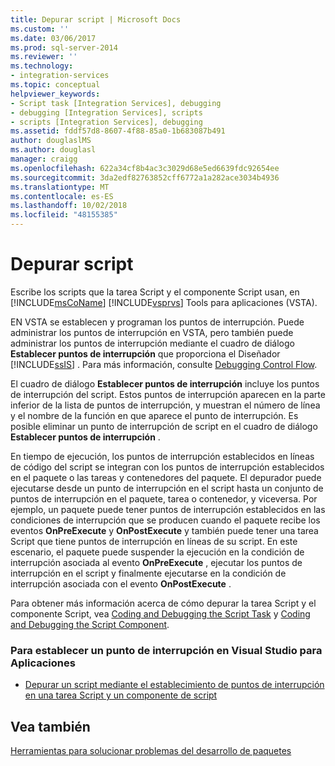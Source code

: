 ```yaml
---
title: Depurar script | Microsoft Docs
ms.custom: ''
ms.date: 03/06/2017
ms.prod: sql-server-2014
ms.reviewer: ''
ms.technology:
- integration-services
ms.topic: conceptual
helpviewer_keywords:
- Script task [Integration Services], debugging
- debugging [Integration Services], scripts
- scripts [Integration Services], debugging
ms.assetid: fddf57d8-8607-4f88-85a0-1b683087b491
author: douglaslMS
ms.author: douglasl
manager: craigg
ms.openlocfilehash: 622a34cf8b4ac3c3029d68e5ed6639fdc92654ee
ms.sourcegitcommit: 3da2edf82763852cff6772a1a282ace3034b4936
ms.translationtype: MT
ms.contentlocale: es-ES
ms.lasthandoff: 10/02/2018
ms.locfileid: "48155385"
---
```

# <a name="debugging-script"></a>Depurar script
  Escribe los scripts que la tarea Script y el componente Script usan, en [!INCLUDE[msCoName](../../includes/msconame-md.md)] [!INCLUDE[vsprvs](../../includes/vsprvs-md.md)] Tools para aplicaciones (VSTA).  
  
 EN VSTA se establecen y programan los puntos de interrupción. Puede administrar los puntos de interrupción en VSTA, pero también puede administrar los puntos de interrupción mediante el cuadro de diálogo **Establecer puntos de interrupción** que proporciona el Diseñador [!INCLUDE[ssIS](../../includes/ssis-md.md)] . Para más información, consulte [Debugging Control Flow](debugging-control-flow.md).  
  
 El cuadro de diálogo **Establecer puntos de interrupción** incluye los puntos de interrupción del script. Estos puntos de interrupción aparecen en la parte inferior de la lista de puntos de interrupción, y muestran el número de línea y el nombre de la función en que aparece el punto de interrupción. Es posible eliminar un punto de interrupción de script en el cuadro de diálogo **Establecer puntos de interrupción** .  
  
 En tiempo de ejecución, los puntos de interrupción establecidos en líneas de código del script se integran con los puntos de interrupción establecidos en el paquete o las tareas y contenedores del paquete. El depurador puede ejecutarse desde un punto de interrupción en el script hasta un conjunto de puntos de interrupción en el paquete, tarea o contenedor, y viceversa. Por ejemplo, un paquete puede tener puntos de interrupción establecidos en las condiciones de interrupción que se producen cuando el paquete recibe los eventos **OnPreExecute** y **OnPostExecute** y también puede tener una tarea Script que tiene puntos de interrupción en líneas de su script. En este escenario, el paquete puede suspender la ejecución en la condición de interrupción asociada al evento **OnPreExecute** , ejecutar los puntos de interrupción en el script y finalmente ejecutarse en la condición de interrupción asociada con el evento **OnPostExecute** .  
  
 Para obtener más información acerca de cómo depurar la tarea Script y el componente Script, vea [Coding and Debugging the Script Task](../extending-packages-scripting/task/coding-and-debugging-the-script-task.md) y [Coding and Debugging the Script Component](../extending-packages-scripting/data-flow-script-component/coding-and-debugging-the-script-component.md).  
  
### <a name="to-set-a-breakpoint-in-visual-studio-for-applications"></a>Para establecer un punto de interrupción en Visual Studio para Aplicaciones  
  
-   [Depurar un script mediante el establecimiento de puntos de interrupción en una tarea Script y un componente de script](../extending-packages-scripting/debug-a-script-by-setting-breakpoints-in-a-script-task-and-script-component.md)  
  
## <a name="see-also"></a>Vea también  
 [Herramientas para solucionar problemas del desarrollo de paquetes](troubleshooting-tools-for-package-development.md)  
  
  
